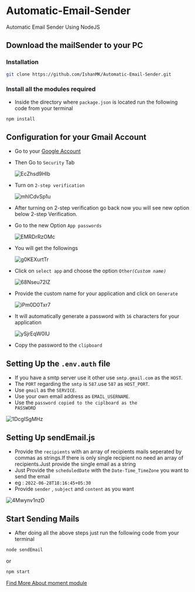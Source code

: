# Automatic-Email-Sender
Automatic Email Sender Using NodeJS
## Download the mailSender to your PC
### Installation
```sh
git clone https://github.com/IshanMK/Automatic-Email-Sender.git
```
### Install all the modules required
* Inside the directory where <code>package.json</code> is located run the following code from your terminal
```sh
npm install
```

## Configuration for your Gmail Account
* Go to your [Google Account](https://myaccount.google.com/)
* Then Go to <code>Security</code> Tab

  ![EcZhsd9Hlb](https://user-images.githubusercontent.com/73387606/176173930-2e813930-7479-48b3-aa8f-b55813aee4e8.png)
* Turn on <code>2-step verification</code>

  ![mhlCdvSp1u](https://user-images.githubusercontent.com/73387606/176174594-98e6f5ed-8728-4d71-b482-ed02f5512fc9.png)
* After turning on 2-step verification go back now you will see new option below 2-step Verification.
* Go to the new Option <code>App passwords</code>

  ![EMRDrRzOMc](https://user-images.githubusercontent.com/73387606/176175682-b4857c5b-140f-4cc7-9243-5826a85a38e0.png)

* You will get the followings

  ![g0KEXurtTr](https://user-images.githubusercontent.com/73387606/176176082-eaf287ed-6d78-4cf1-a6c7-657db499eb3b.png)

* Click on <code>select app</code> and choose the option <code>Other<i>(Custom name)</i></code>

  ![68Nseu72IZ](https://user-images.githubusercontent.com/73387606/176176387-e9038aaf-978f-4a81-9c7a-f628701b4967.png)

* Provide the custom name for your application and click on <code>Generate</code>

  ![iPm0D0Txr7](https://user-images.githubusercontent.com/73387606/176176845-61512052-d987-4d8c-bef2-968938d18dcf.png)
  
* It will automatically generate a password with <code>16</code> characters for your application

  ![ySjrEqW0lU](https://user-images.githubusercontent.com/73387606/176177376-2992db50-d38e-4f41-9d9e-d8fa309c8206.png)
* Copy the password to the <code>clipboard</code>

## Setting Up the <code>.env.auth</code> file
  * If you have a smtp server use it other use <code>smtp.gmail.com</code> as the <code>HOST</code>.
  * The <code>PORT</code> regarding the <code>smtp</code> is <code>587</code>.use <code>587</code> as <code>HOST_PORT</code>.
  * Use <code>gmail</code> as the <code>SERVICE</code>.
  * Use your own email address as <code>EMAIL_USERNAME</code>.
  * Use the <code>password copied to the ciplboard as the PASSWORD</code>
  
  
  ![1DcgISgMHz](https://user-images.githubusercontent.com/73387606/176180194-bcaa47b4-d2e9-4a5c-aa96-c04d84be76e3.png)

## Setting Up sendEmail.js
* Provide the <code>recipients</code> with an array of recipients mails seperated by commas as strings.If there is only single recipient no need an array of recipients.Just provide the single email as a string
* Just Provide the <code>scheduledDate</code> with the <code>Date-Time_TimeZone</code> you want to send the email
* eg : <code>2022-06-28T18:16:45+05:30</code>
* Provide <code>sender</code> , <code>subject</code> and <code>content</code> as you want

![4Mwynv1nzD](https://user-images.githubusercontent.com/73387606/184113776-e9e4c1ca-ed2c-47a8-aacc-e878602c64a7.png)



## Start Sending Mails
* After doing all the above steps just run the following code from your terminal
```sh
node sendEmail
```
  or
```sh
npm start
```

[Find More About moment module](https://momentjs.com/)
